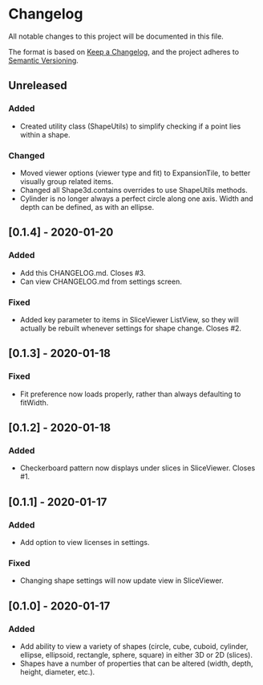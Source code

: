 # Changelog
All notable changes to this project will be documented in this file.

The format is based on [Keep a Changelog](https://keepachangelog.com/en/1.0.0/),
and the project adheres to [Semantic Versioning](https://semver.org/spec/v2.0.0.html).

## Unreleased
### Added
- Created utility class (ShapeUtils) to simplify checking if a point lies within a shape.
### Changed
- Moved viewer options (viewer type and fit) to ExpansionTile, to better visually group related items.
- Changed all Shape3d.contains overrides to use ShapeUtils methods.
- Cylinder is no longer always a perfect circle along one axis. Width and depth can be defined, as with an ellipse.

## [0.1.4] - 2020-01-20
### Added
- Add this CHANGELOG.md. Closes #3.
- Can view CHANGELOG.md from settings screen.
### Fixed
- Added key parameter to items in SliceViewer ListView, so they will actually be rebuilt whenever settings for shape change. Closes #2.

## [0.1.3] - 2020-01-18
### Fixed
- Fit preference now loads properly, rather than always defaulting to fitWidth.

## [0.1.2] - 2020-01-18
### Added
- Checkerboard pattern now displays under slices in SliceViewer. Closes #1.

## [0.1.1] - 2020-01-17
### Added
- Add option to view licenses in settings.
### Fixed
- Changing shape settings will now update view in SliceViewer.

## [0.1.0] - 2020-01-17
### Added
- Add ability to view a variety of shapes (circle, cube, cuboid, cylinder, ellipse, ellipsoid, rectangle, sphere, square) in either 3D or 2D (slices).
- Shapes have a number of properties that can be altered (width, depth, height, diameter, etc.).
